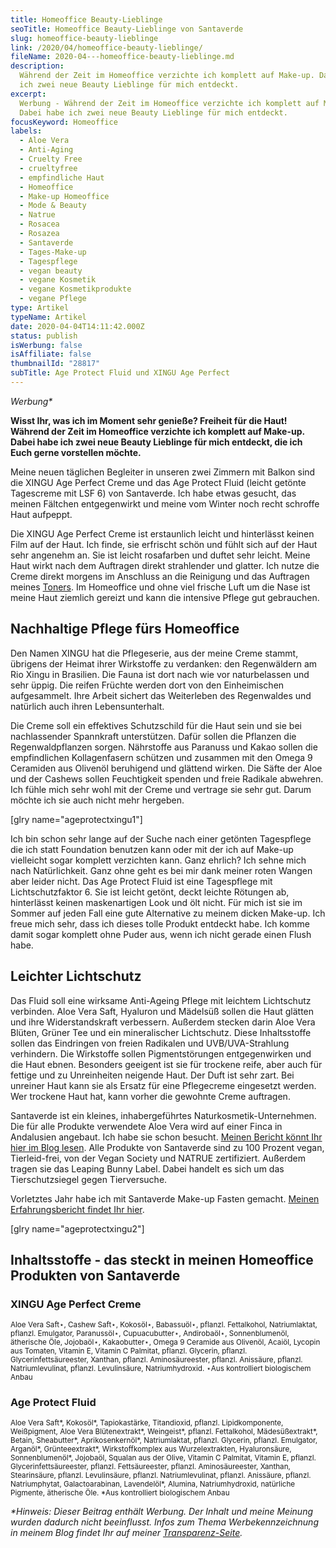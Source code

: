 ```yaml
---
title: Homeoffice Beauty-Lieblinge
seoTitle: Homeoffice Beauty-Lieblinge von Santaverde
slug: homeoffice-beauty-lieblinge
link: /2020/04/homeoffice-beauty-lieblinge/
fileName: 2020-04---homeoffice-beauty-lieblinge.md
description:
  Während der Zeit im Homeoffice verzichte ich komplett auf Make-up. Dabei habe
  ich zwei neue Beauty Lieblinge für mich entdeckt.
excerpt:
  Werbung - Während der Zeit im Homeoffice verzichte ich komplett auf Make-up.
  Dabei habe ich zwei neue Beauty Lieblinge für mich entdeckt.
focusKeyword: Homeoffice
labels:
  - Aloe Vera
  - Anti-Aging
  - Cruelty Free
  - crueltyfree
  - empfindliche Haut
  - Homeoffice
  - Make-up Homeoffice
  - Mode & Beauty
  - Natrue
  - Rosacea
  - Rosazea
  - Santaverde
  - Tages-Make-up
  - Tagespflege
  - vegan beauty
  - vegane Kosmetik
  - vegane Kosmetikprodukte
  - vegane Pflege
type: Artikel
typeName: Artikel
date: 2020-04-04T14:11:42.000Z
status: publish
isWerbung: false
isAffiliate: false
thumbnailId: "28817"
subTitle: Age Protect Fluid und XINGU Age Perfect
---
```


<em>Werbung\*</em>

<strong>Wisst Ihr, was ich im Moment sehr genieße? Freiheit für die Haut!
Während der Zeit im Homeoffice verzichte ich komplett auf Make-up. Dabei habe
ich zwei neue Beauty Lieblinge für mich entdeckt, die ich Euch gerne vorstellen
möchte.</strong>

Meine neuen täglichen Begleiter in unseren zwei Zimmern mit Balkon sind die
XINGU Age Perfect Creme und das Age Protect Fluid (leicht getönte Tagescreme mit
LSF 6) von Santaverde. Ich habe etwas gesucht, das meinen Fältchen entgegenwirkt
und meine vom Winter noch recht schroffe Haut aufpeppt.

Die XINGU Age Perfect Creme ist erstaunlich leicht und hinterlässt keinen Film
auf der Haut. Ich finde, sie erfrischt schön und fühlt sich auf der Haut sehr
angenehm an. Sie ist leicht rosafarben und duftet sehr leicht. Meine Haut wirkt
nach dem Auftragen direkt strahlender und glatter. Ich nutze die Creme direkt
morgens im Anschluss an die Reinigung und das Auftragen meines
<a href="http://cardamonchai.com/2018/12/neues-von-santaverde/">Toners</a>. Im
Homeoffice und ohne viel frische Luft um die Nase ist meine Haut ziemlich
gereizt und kann die intensive Pflege gut gebrauchen.

## Nachhaltige Pflege fürs Homeoffice

Den Namen XINGU hat die Pflegeserie, aus der meine Creme stammt, übrigens der
Heimat ihrer Wirkstoffe zu verdanken: den Regenwäldern am Rio Xingu in
Brasilien. Die Fauna ist dort nach wie vor naturbelassen und sehr üppig. Die
reifen Früchte werden dort von den Einheimischen aufgesammelt. Ihre Arbeit
sichert das Weiterleben des Regenwaldes und natürlich auch ihren
Lebensunterhalt.

Die Creme soll ein effektives Schutzschild für die Haut sein und sie bei
nachlassender Spannkraft unterstützen. Dafür sollen die Pflanzen die
Regenwaldpflanzen sorgen. Nährstoffe aus Paranuss und Kakao sollen die
empfindlichen Kollagenfasern schützen und zusammen mit den Omega 9 Ceramiden aus
Olivenöl beruhigend und glättend wirken. Die Säfte der Aloe und der Cashews
sollen Feuchtigkeit spenden und freie Radikale abwehren. Ich fühle mich sehr
wohl mit der Creme und vertrage sie sehr gut. Darum möchte ich sie auch nicht
mehr hergeben.

[glry name="ageprotectxingu1"]

Ich bin schon sehr lange auf der Suche nach einer getönten Tagespflege die ich
statt Foundation benutzen kann oder mit der ich auf Make-up vielleicht sogar
komplett verzichten kann. Ganz ehrlich? Ich sehne mich nach Natürlichkeit. Ganz
ohne geht es bei mir dank meiner roten Wangen aber leider nicht. Das Age Protect
Fluid ist eine Tagespflege mit Lichtschutzfaktor 6. Sie ist leicht getönt, deckt
leichte Rötungen ab, hinterlässt keinen maskenartigen Look und ölt nicht. Für
mich ist sie im Sommer auf jeden Fall eine gute Alternative zu meinem dicken
Make-up. Ich freue mich sehr, dass ich dieses tolle Produkt entdeckt habe. Ich
komme damit sogar komplett ohne Puder aus, wenn ich nicht gerade einen Flush
habe.

## Leichter Lichtschutz

Das Fluid soll eine wirksame Anti-Ageing Pflege mit leichtem Lichtschutz
verbinden. Aloe Vera Saft, Hyaluron und Mädelsüß sollen die Haut glätten und
ihre Widerstandskraft verbessern. Außerdem stecken darin Aloe Vera Blüten,
Grüner Tee und ein mineralischer Lichtschutz. Diese Inhaltsstoffe sollen das
Eindringen von freien Radikalen und UVB/UVA-Strahlung verhindern. Die Wirkstoffe
sollen Pigmentstörungen entgegenwirken und die Haut ebnen. Besonders geeigent
ist sie für trockene reife, aber auch für fettige und zu Unreinheiten neigende
Haut. Der Duft ist sehr zart. Bei unreiner Haut kann sie als Ersatz für eine
Pflegecreme eingesetzt werden. Wer trockene Haut hat, kann vorher die gewohnte
Creme auftragen.

Santaverde ist ein kleines, inhabergeführtes Naturkosmetik-Unternehmen. Die für
alle Produkte verwendete Aloe Vera wird auf einer Finca in Andalusien angebaut.
Ich habe sie schon besucht.
<a href="http://cardamonchai.com/2019/07/santaverde-finca-aloe-vera/">Meinen
Bericht könnt Ihr hier im Blog lesen</a>. Alle Produkte von Santaverde sind zu
100 Prozent vegan, Tierleid-frei, von der Vegan Society und NATRUE zertifiziert.
Außerdem tragen sie das Leaping Bunny Label. Dabei handelt es sich um das
Tierschutzsiegel gegen Tierversuche.

Vorletztes Jahr habe ich mit Santaverde Make-up Fasten gemacht.
<a href="http://cardamonchai.com/2018/07/make-up-fasten/">Meinen
Erfahrungsbericht findet Ihr hier</a>.

[glry name="ageprotectxingu2"]

## Inhaltsstoffe - das steckt in meinen Homeoffice Produkten von Santaverde

### XINGU Age Perfect Creme

<small>Aloe Vera Saft⋆, Cashew Saft⋆, Kokosöl⋆, Babassuöl⋆, pflanzl.
Fettalkohol, Natriumlaktat, pflanzl. Emulgator, Paranussöl⋆, Cupuacubutter⋆,
Andirobaöl⋆, Sonnenblumenöl, ätherische Öle, Jojobaöl⋆, Kakaobutter⋆, Omega 9
Ceramide aus Olivenöl, Acaiöl, Lycopin aus Tomaten, Vitamin E, Vitamin C
Palmitat, pflanzl. Glycerin, pflanzl. Glycerinfettsäureester, Xanthan, pflanzl.
Aminosäureester, pflanzl. Anissäure, pflanzl. Natriumlevulinat, pflanzl.
Levulinsäure, Natriumhydroxid. ⋆Aus kontrolliert biologischem Anbau</small>

### Age Protect Fluid

<small>Aloe Vera Saft*, Kokosöl*, Tapiokastärke, Titandioxid, pflanzl.
Lipidkomponente, Weißpigment, Aloe Vera Blütenextrakt*, Weingeist*, pflanzl.
Fettalkohol, Mädesüßextrakt*, Betain, Sheabutter*, Aprikosenkernöl*,
Natriumlaktat, pflanzl. Glycerin, pflanzl. Emulgator,  Arganöl*,
Grünteeextrakt*, Wirkstoffkomplex aus Wurzelextrakten, Hyaluronsäure,
Sonnenblumenöl*, Jojobaöl, Squalan aus der Olive, Vitamin C Palmitat, Vitamin E,
pflanzl. Glycerinfettsäureester, pflanzl. Fettsäureester, pflanzl.
Aminosäureester, Xanthan, Stearinsäure, pflanzl. Levulinsäure, pflanzl.
Natriumlevulinat, pflanzl. Anissäure, pflanzl. Natriumphytat, Galactoarabinan,
Lavendelöl*, Alumina, Natriumhydroxid, natürliche Pigmente, ätherische Öle. *Aus
kontrolliert biologischem Anbau</small>

<em>\*Hinweis: Dieser Beitrag enthält Werbung. Der Inhalt und meine Meinung
wurden dadurch nicht beeinflusst. Infos zum Thema Werbekennzeichnung in meinem
Blog findet Ihr auf
meiner <a href="https://cardamonchai.com/werbung/">Transparenz-Seite</a>.</em>
